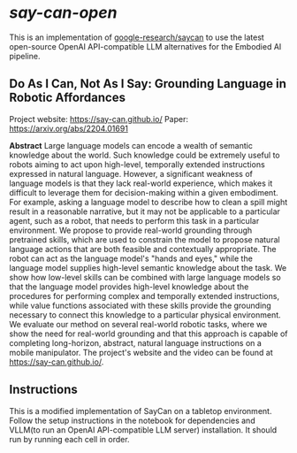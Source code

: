 # _say-can-open_

This is an implementation of [google-research/saycan](https://github.com/google-research/google-research/tree/master/saycan) to use the latest open-source OpenAI API-compatible LLM alternatives for the Embodied AI pipeline.

## Do As I Can, Not As I Say: Grounding Language in Robotic Affordances

Project website: https://say-can.github.io/ 
Paper: https://arxiv.org/abs/2204.01691

**Abstract** Large language models can encode a wealth of semantic knowledge about the world. Such knowledge could be extremely useful to robots aiming to act upon high-level, temporally extended instructions expressed in natural language. However, a significant weakness of language models is that they lack real-world experience, which makes it difficult to leverage them for decision-making within a given embodiment. For example, asking a language model to describe how to clean a spill might result in a reasonable narrative, but it may not be applicable to a particular agent, such as a robot, that needs to perform this task in a particular environment. We propose to provide real-world grounding through pretrained skills, which are used to constrain the model to propose natural language actions that are both feasible and contextually appropriate. The robot can act as the language model's "hands and eyes," while the language model supplies high-level semantic knowledge about the task. We show how low-level skills can be combined with large language models so that the language model provides high-level knowledge about the procedures for performing complex and temporally extended instructions, while value functions associated with these skills provide the grounding necessary to connect this knowledge to a particular physical environment. We evaluate our method on several real-world robotic tasks, where we show the need for real-world grounding and that this approach is capable of completing long-horizon, abstract, natural language instructions on a mobile manipulator. The project's website and the video can be found at https://say-can.github.io/.

## Instructions

This is a modified implementation of SayCan on a tabletop environment. Follow the setup instructions in the notebook for dependencies and VLLM(to run an OpenAI API-compatible LLM server) installation. It should run by running each cell in order.
